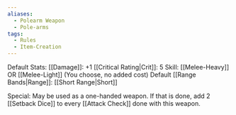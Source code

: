 ```yaml
---
aliases:
  - Polearm Weapon
  - Pole-arms
tags:
  - Rules
  - Item-Creation
---
```

Default Stats:
[[Damage]]: +1
[[Critical Rating|Crit]]: 5
Skill: [[Melee-Heavy]] OR [[Melee-Light]] (You choose, no added cost)
Default [[Range Bands|Range]]: [[Short Range|Short]]

Special: May be used as a one-handed weapon. If that is done, add 2 [[Setback Dice]] to every [[Attack Check]] done with this weapon.